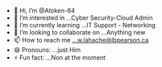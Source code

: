 - 👋 Hi, I’m @Atoken-64
- 👀 I’m interested in ...Cyber Security-Cloud Admin
- 🌱 I’m currently learning ...IT Support - Networking
- 💞️ I’m looking to collaborate on ...Anything new
- 📫 How to reach me ...w.lahache@lbpearson.ca
- 😄 Pronouns: ...just Him
- ⚡ Fun fact: ...Non at the moment

<!---
Atoken-64/Atoken-64 is a ✨ special ✨ repository because its `README.md` (this file) appears on your GitHub profile.
You can click the Preview link to take a look at your changes.
--->

